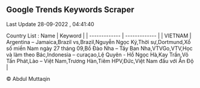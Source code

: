 

## Google Trends Keywords Scraper 
 
Last Update 28-09-2022 , 04:41:40

Country List :
 Name  | Keyword |
| ------------- | ------------- |
| VIETNAM | Argentina – Jamaica,Brazil vs,Brazil,Nguyễn Ngọc Ký,Thời sự,Dortmund,Xổ số miền Nam ngày 27 tháng 09,Bồ Đào Nha – Tây Ban Nha,VTVGo,VTV,Học và làm theo Bác,Indonesia – curaçao,Lệ Quyên - Hồ Ngọc Hà,Kay Trần,Võ Tấn Phát,Lào – Việt Nam,Trương Hàn,Tiêm HPV,Đức,Việt Nam đấu với Ấn Độ |



© Abdul Muttaqin 
